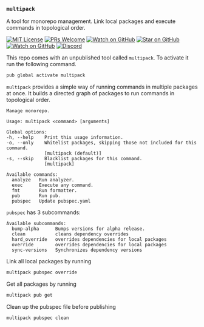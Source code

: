 ### `multipack`

A tool for monorepo management. Link local packages and execute commands in topological order.

[![MIT License][license-badge]][license-link]
[![PRs Welcome][prs-badge]][prs-link]
[![Watch on GitHub][github-watch-badge]][github-watch-link]
[![Star on GitHub][github-star-badge]][github-star-link]
[![Watch on GitHub][github-forks-badge]][github-forks-link]
[![Discord][discord-badge]][discord-link]

[license-badge]: https://img.shields.io/github/license/gql-dart/multipack.svg?style=for-the-badge
[license-link]: https://github.com/gql-dart/multipack/blob/master/LICENSE
[prs-badge]: https://img.shields.io/badge/PRs-welcome-brightgreen.svg?style=for-the-badge
[prs-link]: https://github.com/gql-dart/multipack/issues

[github-watch-badge]: https://img.shields.io/github/watchers/gql-dart/multipack.svg?style=for-the-badge&logo=github&logoColor=ffffff
[github-watch-link]: https://github.com/gql-dart/multipack/watchers
[github-star-badge]: https://img.shields.io/github/stars/gql-dart/multipack.svg?style=for-the-badge&logo=github&logoColor=ffffff
[github-star-link]: https://github.com/zino-app/graphql-flutter/stargazers
[github-forks-badge]: https://img.shields.io/github/forks/gql-dart/multipack.svg?style=for-the-badge&logo=github&logoColor=ffffff
[github-forks-link]: https://github.com/gql-dart/multipack/network/members

[discord-badge]: https://img.shields.io/discord/559455668810153989.svg?style=for-the-badge&logo=discord&logoColor=ffffff
[discord-link]: https://discord.gg/NryjpVa


This repo comes with an unpublished tool called `multipack`. To activate it run the following command.
```bash
pub global activate multipack
```

`multipack` provides a simple way of running commands in multiple packages at once. It builds a directed graph of packages
to run commands in topological order.
```text
Manage monorepo.

Usage: multipack <command> [arguments]

Global options:
-h, --help    Print this usage information.
-o, --only    Whitelist packages, skipping those not included for this command.
              [multipack (default)]
-s, --skip    Blacklist packages for this command.
              [multipack]

Available commands:
  analyze   Run analyzer.
  exec      Execute any command.
  fmt       Run formatter.
  pub       Run pub.
  pubspec   Update pubspec.yaml
``` 

`pubspec` has 3 subcommands:
```text
Available subcommands:
  bump-alpha      Bumps versions for alpha release.
  clean           cleans dependency overrides
  hard_override   overrides dependencies for local packages
  override        overrides dependencies for local packages
  sync-versions   Synchronizes dependency versions
```

Link all local packages by running
```bash
multipack pubspec override
```

Get all packages by running
```bash
multipack pub get
```

Clean up the pubspec file before publishing
```bash
multipack pubspec clean
```
